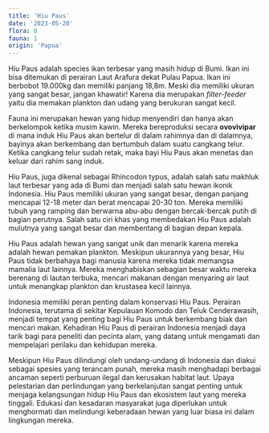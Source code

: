 ```yaml
---
title: 'Hiu Paus'
date: '2023-05-20'
flora: 0
fauna: 1
origin: 'Papua'
---
```


Hiu Paus adalah species ikan terbesar yang masih hidup di Bumi. Ikan ini bisa ditemukan di perairan Laut Arafura dekat Pulau Papua.
Ikan ini berbobot 19.000kg dan memiliki panjang 18,8m. Meski dia memiliki ukuran yang sangat besar, jangan khawatir! Karena dia merupakan _filter-feeder_ yaitu dia memakan plankton dan udang yang berukuran sangat kecil.

Fauna ini merupakan hewan yang hidup menyendiri dan hanya akan berkelompok ketika musim kawin. Mereka bereproduksi secara **ovovivipar** di mana induk Hiu Paus akan bertelur di dalam rahimnya dan di dalamnya, bayinya akan berkembang dan bertumbuh dalam suatu cangkang telur. Ketika cangkang telur sudah retak, maka bayi Hiu Paus akan menetas dan keluar dari rahim sang induk.

Hiu Paus, juga dikenal sebagai Rhincodon typus, adalah salah satu makhluk laut terbesar yang ada di Bumi dan menjadi salah satu hewan ikonik Indonesia. Hiu Paus memiliki ukuran yang sangat besar, dengan panjang mencapai 12-18 meter dan berat mencapai 20-30 ton. Mereka memiliki tubuh yang ramping dan berwarna abu-abu dengan bercak-bercak putih di bagian perutnya. Salah satu ciri khas yang membedakan Hiu Paus adalah mulutnya yang sangat besar dan membentang di bagian depan kepala.

Hiu Paus adalah hewan yang sangat unik dan menarik karena mereka adalah hewan pemakan plankton. Meskipun ukurannya yang besar, Hiu Paus tidak berbahaya bagi manusia karena mereka tidak memangsa mamalia laut lainnya. Mereka menghabiskan sebagian besar waktu mereka berenang di lautan terbuka, mencari makanan dengan menyaring air laut untuk menangkap plankton dan krustasea kecil lainnya.

Indonesia memiliki peran penting dalam konservasi Hiu Paus. Perairan Indonesia, terutama di sekitar Kepulauan Komodo dan Teluk Cenderawasih, menjadi tempat yang penting bagi Hiu Paus untuk berkembang biak dan mencari makan. Kehadiran Hiu Paus di perairan Indonesia menjadi daya tarik bagi para peneliti dan pecinta alam, yang datang untuk mengamati dan mempelajari perilaku dan kehidupan mereka.

Meskipun Hiu Paus dilindungi oleh undang-undang di Indonesia dan diakui sebagai spesies yang terancam punah, mereka masih menghadapi berbagai ancaman seperti perburuan ilegal dan kerusakan habitat laut. Upaya pelestarian dan perlindungan yang berkelanjutan sangat penting untuk menjaga kelangsungan hidup Hiu Paus dan ekosistem laut yang mereka tinggali. Edukasi dan kesadaran masyarakat juga diperlukan untuk menghormati dan melindungi keberadaan hewan yang luar biasa ini dalam lingkungan mereka.
